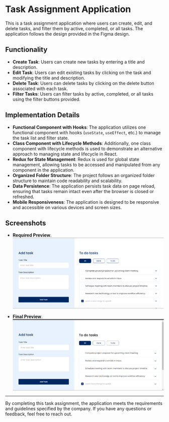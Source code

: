 # Task Assignment Application

This is a task assignment application where users can create, edit, and delete tasks, and filter them by active, completed, or all tasks. The application follows the design provided in the Figma design.

## Functionality
- **Create Task**: Users can create new tasks by entering a title and description.
- **Edit Task**: Users can edit existing tasks by clicking on the task and modifying the title and description.
- **Delete Task**: Users can delete tasks by clicking on the delete button associated with each task.
- **Filter Tasks**: Users can filter tasks by active, completed, or all tasks using the filter buttons provided.

## Implementation Details
- **Functional Component with Hooks**: The application utilizes one functional component with hooks (`useState`, `useEffect`, etc.) to manage the task list and filter state.
- **Class Component with Lifecycle Methods**: Additionally, one class component with lifecycle methods is used to demonstrate an alternative approach to managing state and lifecycle in React.
- **Redux for State Management**: Redux is used for global state management, allowing tasks to be accessed and manipulated from any component in the application.
- **Organized Folder Structure**: The project follows an organized folder structure to maintain code readability and scalability.
- **Data Persistence**: The application persists task data on page reload, ensuring that tasks remain intact even after the browser is closed or refreshed.
- **Mobile Responsiveness**: The application is designed to be responsive and accessible on various devices and screen sizes.

## Screenshots
- **Required Preview**.
![Task Assignment Application Required Preview](/public/RequiredPrev.png)

- **Final Preview**.
![Task Assignment Application Final Preview](/public/FinalPrev.png)

---

By completing this task assignment, the application meets the requirements and guidelines specified by the company. If you have any questions or feedback, feel free to reach out.
